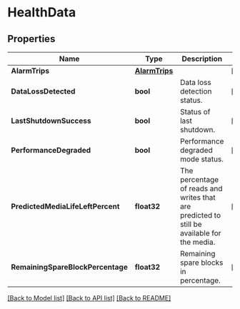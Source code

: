 # HealthData

## Properties
Name | Type | Description | Notes
------------ | ------------- | ------------- | -------------
**AlarmTrips** | [**AlarmTrips**](AlarmTrips.md) |  | [optional] 
**DataLossDetected** | **bool** | Data loss detection status. | [optional] 
**LastShutdownSuccess** | **bool** | Status of last shutdown. | [optional] 
**PerformanceDegraded** | **bool** | Performance degraded mode status. | [optional] 
**PredictedMediaLifeLeftPercent** | **float32** | The percentage of reads and writes that are predicted to still be available for the media. | [optional] 
**RemainingSpareBlockPercentage** | **float32** | Remaining spare blocks in percentage. | [optional] 

[[Back to Model list]](../README.md#documentation-for-models) [[Back to API list]](../README.md#documentation-for-api-endpoints) [[Back to README]](../README.md)


